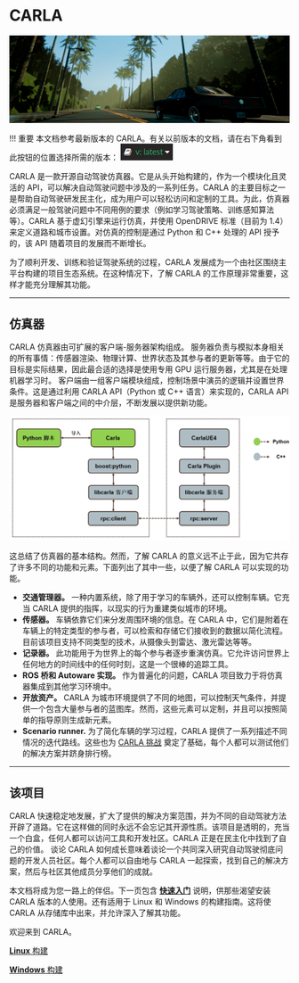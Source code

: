 # CARLA

![Welcome to CARLA](img/welcome.png)

!!! 重要
    本文档参考最新版本的 CARLA。有关以前版本的文档，请在右下角看到此按钮的位置选择所需的版本： ![docs_version_panel](img/docs_version_panel.jpg)


CARLA 是一款开源自动驾驶仿真器。它是从头开始构建的，作为一个模块化且灵活的 API，可以解决自动驾驶问题中涉及的一系列任务。CARLA 的主要目标之一是帮助自动驾驶研发民主化，成为用户可以轻松访问和定制的工具。为此，仿真器必须满足一般驾驶问题中不同用例的要求（例如学习驾驶策略、训练感知算法等）。CARLA 基于虚幻引擎来运行仿真，并使用 OpenDRIVE 标准（目前为 1.4）来定义道路和城市设置。对仿真的控制是通过 Python 和 C++ 处理的 API 授予的，该 API 随着项目的发展而不断增长。 
  
为了顺利开发、训练和验证驾驶系统的过程，CARLA 发展成为一个由社区围绕主平台构建的项目生态系统。在这种情况下，了解 CARLA 的工作原理非常重要，这样才能充分理解其功能。

---
## 仿真器

CARLA 仿真器由可扩展的客户端-服务器架构组成。
服务器负责与模拟本身相关的所有事情：传感器渲染、物理计算、世界状态及其参与者的更新等等。由于它的目标是实际结果，因此最合适的选择是使用专用 GPU 运行服务器，尤其是在处理机器学习时。
客户端由一组客户端模块组成，控制场景中演员的逻辑并设置世界条件。这是通过利用 CARLA API（Python 或 C++ 语言）来实现的，CARLA API 是服务器和客户端之间的中介层，不断发展以提供新功能。


![CARLA Modules](img/carla_modules.png)

这总结了仿真器的基本结构。然而，了解 CARLA 的意义远不止于此，因为它共存了许多不同的功能和元素。下面列出了其中一些，以便了解 CARLA 可以实现的功能。

* __交通管理器。__ 一种内置系统，除了用于学习的车辆外，还可以控制车辆。它充当 CARLA 提供的指挥，以现实的行为重建类似城市的环境。
* __传感器。__ 车辆依靠它们来分发周围环境的信息。在 CARLA 中，它们是附着在车辆上的特定类型的参与者，可以检索和存储它们接收到的数据以简化流程。目前该项目支持不同类型的技术，从摄像头到雷达、激光雷达等等。 
* __记录器。__ 此功能用于为世界上的每个参与者逐步重演仿真。它允许访问世界上任何地方的时间线中的任何时刻，这是一个很棒的追踪工具。
* __ROS 桥和 Autoware 实现。__ 作为普遍化的问题，CARLA 项目致力于将仿真器集成到其他学习环境中。  
* __开放资产。__ CARLA 为城市环境提供了不同的地图，可以控制天气条件，并提供一个包含大量参与者的蓝图库。然而，这些元素可以定制，并且可以按照简单的指导原则生成新元素。
* __Scenario runner.__ 为了简化车辆的学习过程，CARLA 提供了一系列描述不同情况的迭代路线。这些也为 [CARLA 挑战](https://carlachallenge.org/) 奠定了基础，每个人都可以测试他们的解决方案并跻身排行榜。

---
## 该项目

CARLA 快速稳定地发展，扩大了提供的解决方案范围，并为不同的自动驾驶方法开辟了道路。它在这样做的同时永远不会忘记其开源性质。该项目是透明的，充当一个白盒，任何人都可以访问工具和开发社区。CARLA 正是在民主化中找到了自己的价值。
谈论 CARLA 如何成长意味着谈论一个共同深入研究自动驾驶彻底问题的开发人员社区。每个人都可以自由地与 CARLA 一起探索，找到自己的解决方案，然后与社区其他成员分享他们的成就。
  

本文档将成为您一路上的伴侣。下一页包含 __[快速入门](start_quickstart.md)__ 说明，供那些渴望安装 CARLA 版本的人使用。还有适用于 Linux 和 Windows 的构建指南。这将使 CARLA 从存储库中出来，并允许深入了解其功能。

欢迎来到 CARLA。 

<div class="build-buttons">
<p>
<a href="../build_linux" target="_blank" class="btn btn-neutral" title="Go to the latest CARLA release">
<b>Linux</b> 构建</a>
</p>
<p>
<a href="../build_windows" target="_blank" class="btn btn-neutral" title="Go to the latest CARLA release">
<b>Windows</b> 构建</a>
</p>
</div>

